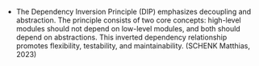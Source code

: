 * The Dependency Inversion Principle (DIP) emphasizes decoupling and abstraction. 
The principle consists of two core concepts: high-level modules should not depend on low-level modules, 
and both should depend on abstractions. This inverted dependency relationship promotes flexibility, testability, and maintainability. 
(SCHENK Matthias, 2023)